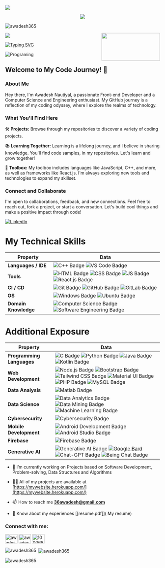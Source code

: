 ![](assets/Bottom_up.svg)

<!--   my-icons -->
<p align="center">
    <a href="https://github.com/awadesh365"><img src="https://img.shields.io/badge/status-updating-brightgreen.svg"></a>
    <p align="left"> <img src="https://komarev.com/ghpvc/?username=awadesh365&label=Profile%20views&color=0e75b6&style=flat"
        alt="awadesh365" /> </p> 
</p>

<!--   my-header-img -->
![](./src/header_.png)
<a href="https://dev.to/crackingdemon/register-and-login-system-in-mern-stack-1n98"><img src="https://www.freecodecamp.org/news/content/images/size/w2000/2021/06/Ekran-Resmi-2019-11-18-18.08.13.png" align="right" height="90" width="190" ></a>


<!--https://readme-typing-svg.herokuapp.com/demo/  -->
[![Typing SVG](http://readme-typing-svg.herokuapp.com?font=Fira+Code&pause=1000&width=435&lines=Hi+there+%F0%9F%91%8B%2C+I+am+Awadesh;Welcome+to+My+Profile;Software+Engineer;Front-end+Developer)](https://git.io/typing-svg)

<img src="https://www.freecodecamp.org/news/content/images/size/w2000/2023/05/pexels-tara-winstead-8386440--1-.jpg" alt ="Programing">



<!--   my-skils -->

## Welcome to My Code Journey! 🚀

### About Me

Hey there, I'm Awadesh Nautiyal, a passionate Front-end Developer and a Computer Science and Engineering enthusiast. My GitHub journey is a reflection of my coding odyssey, where I explore the realms of technology.

### What You'll Find Here

🛠️ **Projects:** Browse through my repositories to discover a variety of coding projects. 

📚 **Learning Together:** Learning is a lifelong journey, and I believe in sharing knowledge. You'll find code samples, in my repositories. Let's learn and grow together!

🧰 **Toolbox:** My toolbox includes languages like JavaScript, C++, and more, as well as frameworks like React.js. I'm always exploring new tools and technologies to expand my skillset.

### Connect and Collaborate

I'm open to collaborations, feedback, and new connections. Feel free to reach out, fork a project, or start a conversation. Let's build cool things and make a positive impact through code!

[![LinkedIn](https://img.shields.io/badge/-Connect%20on%20LinkedIn-blue)](https://www.linkedin.com/in/awadesh-nautiyal/)




# My Technical Skills

<div align="center">

| Property                 | Data                                                                                                                                                                                                                                                                                                                                                                                                      |
| ------------------------ | --------------------------------------------------------------------------------------------------------------------------------------------------------------------------------------------------------------------------------------------------------------------------------------------------------------------------------------------------------------------------------------------------------- |
| **Languages / IDE**      | ![C++ Badge](https://img.shields.io/badge/-C++-00599C?style=flat&logo=C%2B%2B&logoColor=white) ![VS Code Badge](https://img.shields.io/badge/-VS%20Code-007ACC?style=flat&logo=Visual%20Studio%20Code&logoColor=white)                                                                                               |
| **Tools**                | ![HTML Badge](https://img.shields.io/badge/-HTML-E34F26?style=flat&logo=HTML5&logoColor=white) ![CSS Badge](https://img.shields.io/badge/-CSS-1572B6?style=flat&logo=CSS3&logoColor=white) ![JS Badge](https://img.shields.io/badge/-JavaScript-F7DF1E?style=flat&logo=JavaScript&logoColor=white) ![React.js Badge](https://img.shields.io/badge/-React.js-61DAFB?style=flat&logo=React&logoColor=white) |
| **CI / CD**              | ![Git Badge](https://img.shields.io/badge/-Git-F05032?style=flat&logo=Git&logoColor=white) ![GitHub Badge](https://img.shields.io/badge/-GitHub-181717?style=flat&logo=GitHub&logoColor=white) ![GitLab Badge](https://img.shields.io/badge/-GitLab-FCA121?style=flat&logo=GitLab&logoColor=white)                                                                                                                                                                        |
| **OS**                   | ![Windows Badge](https://img.shields.io/badge/-Windows-0078D6?style=flat&logo=Windows&logoColor=white) ![Ubuntu Badge](https://img.shields.io/badge/-Ubuntu-E95420?style=flat&logo=Ubuntu&logoColor=white)                                                                                                                                                                                                |
| **Domain Knowledge**     | ![Computer Science Badge](https://img.shields.io/badge/-Computer%20Science-FAB040?style=flat&logoColor=white) ![Software Engineering Badge](https://img.shields.io/badge/-Software%20Engineering-FF6600?style=flat&logoColor=white)|  
                                                                                                                                                     

</div>

# Additional Exposure

<div align="center">

| Property                  | Data                                                                                                                                                                                                                                                                                                                                                                   |
| ------------------------- | ---------------------------------------------------------------------------------------------------------------------------------------------------------------------------------------------------------------------------------------------------------------------------------------------------------------------------------------------------------------------- |
| **Programming Languages** |![C Badge](https://img.shields.io/badge/-C-00599C?style=flat&logo=C&logoColor=white) ![Python Badge](https://img.shields.io/badge/-Python-3776AB?style=flat&logo=Python&logoColor=white) ![Java Badge](https://img.shields.io/badge/-Java-007396?style=flat&logo=Java&logoColor=white) ![Kotlin Badge](https://img.shields.io/badge/-Kotlin-0095D5?style=flat&logo=Kotlin&logoColor=white) 
| **Web Development**       | ![Node.js Badge](https://img.shields.io/badge/-Node.js-339933?style=flat&logo=Node.js&logoColor=white) ![Bootstrap Badge](https://img.shields.io/badge/-Bootstrap-7952B3?style=flat&logo=Bootstrap&logoColor=white) ![Tailwind CSS Badge](https://img.shields.io/badge/-Tailwind%20CSS-38B2AC?style=flat) ![Material UI Badge](https://img.shields.io/badge/-Material%20UI-0081CB?style=flat)  ![PHP Badge](https://img.shields.io/badge/-PHP-777BB4?style=flat&logo=PHP&logoColor=white) ![MySQL Badge](https://img.shields.io/badge/-MySQL-4479A1?style=flat&logo=MySQL&logoColor=white)                                                                                   |
| **Data Analysis**         | ![Matlab Badge](https://img.shields.io/badge/-Matlab-0076A8?style=flat&logo=Mathworks&logoColor=white)                                                                                                                                                                                                                                                                 |
| **Data Science**          | ![Data Analytics Badge](https://img.shields.io/badge/-Data%20Analytics-FF5733?style=flat) ![Data Mining Badge](https://img.shields.io/badge/-Data%20Mining-00ACC1?style=flat) ![Machine Learning Badge](https://img.shields.io/badge/-Machine%20Learning-FF6F61?style=flat&logo=Python&logoColor=white)                                                                                            |                                                                                                                                                                                                                                                                                                       |
| **Cybersecurity**         | ![Cybersecurity Badge](https://img.shields.io/badge/-Cybersecurity-333333?style=flat) |
| **Mobile Development**    | ![Android Development Badge](https://img.shields.io/badge/-Android%20Development-3DDC84?style=flat) ![Android Studio Badge](https://img.shields.io/badge/-Android%20Studio-3DDC84?style=flat) |
| **Firebase**              | ![Firebase Badge](https://img.shields.io/badge/-Firebase-FFCA28?style=flat&logo=Firebase&logoColor=black) |
| **Generative AI**         | ![Generative AI Badge](https://img.shields.io/badge/-Generative%20AI-4B8BBE?style=flat) [![Google Bard](https://img.shields.io/badge/Google_Bard-Available-brightgreen.svg)](https://ai.googleblog.com/2022/01/lamda-language-model-for-dialogue.html) ![Chat-GPT Badge](https://img.shields.io/badge/-Chat--GPT-4B8BBE?style=flat) ![Being Chat Badge](https://img.shields.io/badge/-Being%20Chat-007ACC?style=flat) |

</div>






- 🔭 I’m currently working on Projects based on Software Development, Problem-solving, Data Structures and Algorithms

- 👨‍💻 All of my projects are available at [https://mywebsite.herokuapp.com/](https://mywebsite.herokuapp.com/)

- 📫 How to reach me **36awadesh@gmail.com**

- 📄 Know about my experiences [[resume.pdf]]( My resume)

<h3 align="left">Connect with me:</h3>
<p align="left">
    <a href="https://twitter.com/NautiyalAwadesh" target="blank"><img align="center"
            src="https://upload.wikimedia.org/wikipedia/commons/thumb/6/6f/Logo_of_Twitter.svg/1200px-Logo_of_Twitter.svg.png"
            alt="awadeshnautiyal" height="30" width="40" /></a>
    <a href="https://linkedin.com/in/awadesh-nautiyal" target="blank"><img align="center"
            src="https://upload.wikimedia.org/wikipedia/commons/thumb/c/ca/LinkedIn_logo_initials.png/640px-LinkedIn_logo_initials.png"
            alt="awadesh-nautiyal" height="30" width="40" /></a>
    <a href="https://fb.com/100068354002459" target="blank"><img align="center"
            src="https://upload.wikimedia.org/wikipedia/en/thumb/0/04/Facebook_f_logo_%282021%29.svg/768px-Facebook_f_logo_%282021%29.svg.png?20210818083032"
            alt="100068354002459" height="30" width="40" /></a>
</p>

<p><img align="left"
        src="https://github-readme-stats.vercel.app/api/top-langs?username=awadesh365&show_icons=true&locale=en&layout=compact"
        alt="awadesh365" /></p>

<p>&nbsp;<img align="center"
        src="https://github-readme-stats.vercel.app/api?username=awadesh365&show_icons=true&locale=en"
        alt="awadesh365" /></p>

<p><img align="center" src="https://github-readme-streak-stats.herokuapp.com/?user=awadesh365&" alt="awadesh365" /></p>
